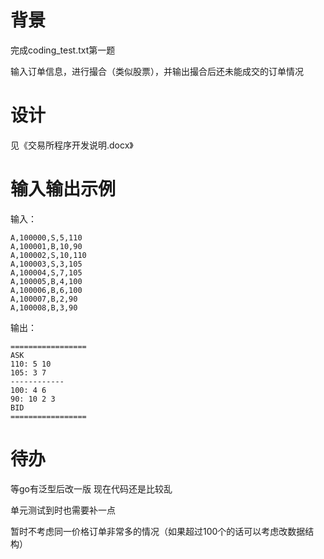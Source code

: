 # 背景

完成coding_test.txt第一题 

输入订单信息，进行撮合（类似股票），并输出撮合后还未能成交的订单情况



# 设计

见《交易所程序开发说明.docx》



# 输入输出示例

输入：

```
A,100000,S,5,110
A,100001,B,10,90
A,100002,S,10,110
A,100003,S,3,105
A,100004,S,7,105
A,100005,B,4,100
A,100006,B,6,100
A,100007,B,2,90
A,100008,B,3,90
```



输出：

```
=================
ASK
110: 5 10
105: 3 7
------------
100: 4 6
90: 10 2 3
BID
=================
```



# 待办

等go有泛型后改一版 现在代码还是比较乱

单元测试到时也需要补一点

暂时不考虑同一价格订单非常多的情况（如果超过100个的话可以考虑改数据结构）


